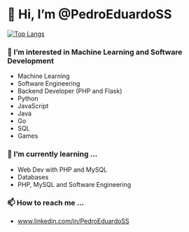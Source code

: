 # 👋 Hi, I’m @PedroEduardoSS

[![Top Langs](https://github-readme-stats.vercel.app/api/top-langs/?username=PedroEduardoSS&theme=gotham&layout=compact&langs_count=10)](https://github.com/PedroEduardoSS/github-readme-stats)

### 👀 I’m interested in Machine Learning and Software Development
- Machine Learning
- Software Engineering
- Backend Developer (PHP and Flask)
- Python
- JavaScript
- Java
- Go
- SQL
- Games

### 🌱 I’m currently learning ...
- Web Dev with PHP and MySQL
- Databases
- PHP, MySQL and Software Engineering

### 📫 How to reach me ...
- www.linkedin.com/in/PedroEduardoSS

<!---
PedroEduardoSS/PedroEduardoSS is a ✨ special ✨ repository because its `README.md` (this file) appears on your GitHub profile.
You can click the Preview link to take a look at your changes.
--->
